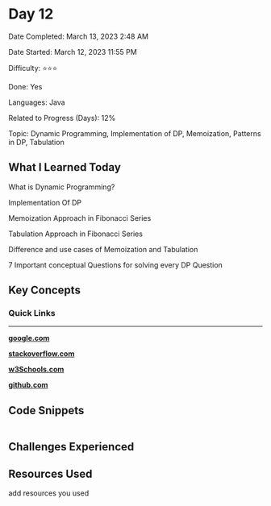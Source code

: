 # Day 12

Date Completed: March 13, 2023 2:48 AM

Date Started: March 12, 2023 11:55 PM

Difficulty: ⭐⭐⭐

Done: Yes

Languages: Java

Related to Progress (Days): 12%

Topic: Dynamic Programming, Implementation of DP, Memoization, Patterns in DP, Tabulation

## What I Learned Today

What is Dynamic Programming?

Implementation Of DP

Memoization Approach in Fibonacci Series

Tabulation Approach in  Fibonacci Series

Difference and use cases of Memoization and Tabulation

7 Important conceptual Questions for solving every DP Question

## Key Concepts

### Quick Links

---

[**google.com**](http://www.google.com)

**[stackoverflow.com](http://www.stackoverflow.com)**

[**w3Schools.com**](https://www.w3schools.com/)

**[github.com](https://github.com/)**

## Code Snippets

```python

```

## Challenges Experienced

## Resources Used

add resources you used
